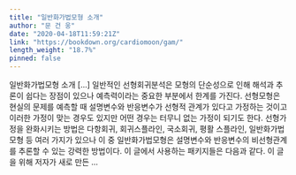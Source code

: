 ```yaml
---
title: "일반화가법모형 소개"
author: "문 건 웅"
date: "2020-04-18T11:59:21Z"
link: "https://bookdown.org/cardiomoon/gam/"
length_weight: "18.7%"
pinned: false
---
```


일반화가법모형 소개 [...] 일반적인 선형회귀분석은 모형의 단순성으로 인해 해석과 추론이 쉽다는 장점이 있으나 예측력이라는 중요한 부분에서 한계를 가진다. 선형모형은 현실의 문제를 예측할 때 설명변수와 반응변수가 선형적 관계가 있다고 가정하는 것이고 이러한 가정이 맞는 경우도 있지만 어떤 경우는 터무니 없는 가정이 되기도 한다. 선형가정을 완화시키는 방법은 다항회귀, 회귀스플라인, 국소회귀, 평활 스플라인, 일반화가법모형 등 여러 가지가 있으나 이 중 일반화가법모형은 설명변수와 반응변수의 비선형관계를 추론할 수 있는 강력한 방법이다. 이 글에서 사용하는 패키지들은 다음과 같다. 이 글을 위해 저자가 새로 만든 ...
